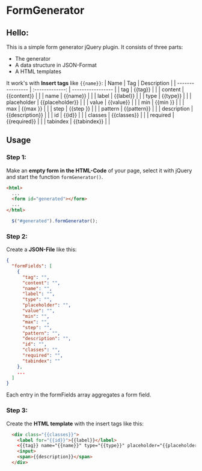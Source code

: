 # FormGenerator

## Hello:

This is a simple form generator jQuery plugin. It consists of three parts:
* The generator
* A data structure in JSON-Format
* A HTML templates

It work's with **Insert tags** like `{{name}}`:
| Name             | Tag             | Description       |
| ---------------- | :-------------: | ----------------- |
| tag              | {{tag}}         |                   |
| content          | {{content}}     |                   |
| name             | {{name}}        |                   |
| label            | {{label}}       |                   |
| type             | {{type}}        |                   |
| placeholder      | {{placeholder}} |                   |
| value            | {{value}}       |                   |
| min              | {{min     }}    |                   |
| max              | {{max     }}    |                   |
| step             | {{step    }}    |                   |
| pattern          | {{pattern}}     |                   |
| description      | {{description}} |                   |
| id               | {{id}}          |                   |
| classes          | {{classes}}     |                   |
| required         | {{required}}    |                   |
| tabindex         | {{tabindex}}    |                   |

## Usage
### Step 1:
Make an **empty form in the HTML-Code** of your page, select it with jQuery and start the function `formGenerator()`.

```html
<html>
  ...
  <form id="generated"></form>
  ...
</html>
```
```javascript
  $("#generated").formGenerator();
```
### Step 2:
Create a **JSON-File** like this:
```json
{
  "formFields": [
    {
      "tag": "",
      "content": "",
      "name": "",
      "label": "",
      "type": "",
      "placeholder": "",
      "value": "",
      "min": "",
      "max": "",
      "step": "",
      "pattern": "",
      "description": "",
      "id": "",
      "classes": "",
      "required": "",
      "tabindex": ""
    },
    ...
  ]
}
```
Each entry in the formFields array aggregates a form field.

### Step 3:
Create the **HTML template** with the insert tags like this:
```html 
  <div class="{{classes}}"> 
    <label for="{{id}}">{{label}}</label>
    <{{tag}} name="{{name}}" type="{{type}}" placeholder="{{placeholder}}" value="{{value}}" min="{{min}}" max="{{max}}" step="{{step}}" pattern="{{pattern}}" id="{{id}} tabindex="{{tabindex}}" {{required}}">{{content}}</{{tag}}>
    <input>
    <span>{{description}}</span>
  </div>
```

